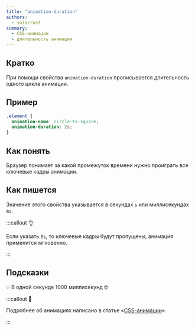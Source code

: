 ```yaml
---
title: "animation-duration"
authors:
  - solarrust
summary:
  - CSS-анимации
  - длительность анимации
---
```


## Кратко

При помощи свойства `animation-duration` прописывается длительность одного цикла анимации.

## Пример

```css
.element {
  animation-name: circle-to-square;
  animation-duration: 2s;
}
```

## Как понять

Браузер понимает за какой промежуток времени нужно проиграть все ключевые кадры анимации.

## Как пишется

Значение этого свойства указывается в секундах `s` или миллисекундах `ms`.

:::callout 👌

Если указать `0s`, то ключевые кадры будут пропущены, анимация применится мгновенно.

:::

## Подсказки

💡 В одной секунде 1000 миллисекунд 🤓

:::callout 🦄

Подробнее об анимациях написано в статье «[CSS-анимации](/css/animation)».

:::
